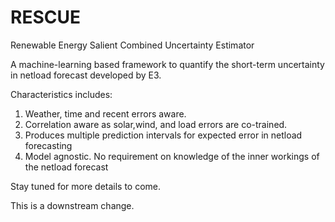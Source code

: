 # RESCUE
Renewable Energy Salient Combined Uncertainty Estimator

A machine-learning based framework to quantify the short-term uncertainty in netload forecast developed by E3.

Characteristics includes:
1. Weather, time and recent errors aware.
2. Correlation aware as solar,wind, and load errors are co-trained.
3. Produces multiple prediction intervals for expected error in netload forecasting
4. Model agnostic. No requirement on knowledge of the inner workings of the netload forecast

Stay tuned for more details to come.

This is a downstream change.
